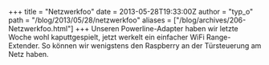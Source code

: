 +++
title = "Netzwerkfoo"
date = 2013-05-28T19:33:00Z
author = "typ_o"
path = "/blog/2013/05/28/netzwerkfoo"
aliases = ["/blog/archives/206-Netzwerkfoo.html"]
+++
Unseren Powerline-Adapter haben wir letzte Woche wohl kaputtgespielt,
jetzt werkelt ein einfacher WiFi Range-Extender. So können wir
wenigstens den Raspberry an der Türsteuerung am Netz haben.
